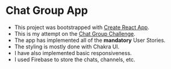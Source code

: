 # Chat Group App

* This project was bootstrapped with [Create React App](https://github.com/facebook/create-react-app).
* This is my attempt on the [Chat Group Challenge](https://devchallenges.io/challenges/UgCqszKR7Q7oqb4kRfI0). 
* The app has implemented all of the **mandatory** User Stories.
* The styling is mostly done with Chakra UI.
* I have also implemented basic responsiveness.
* I used Firebase to store the chats, channels, etc.
